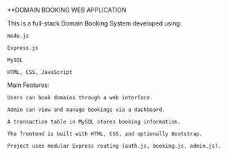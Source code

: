 **DOMAIN BOOKING WEB APPLICATION

This is a full-stack Domain Booking System developed using:

    Node.js

    Express.js

    MySQL

    HTML, CSS, JavaScript

Main Features:

    Users can book domains through a web interface.

    Admin can view and manage bookings via a dashboard.

    A transaction table in MySQL stores booking information.

    The frontend is built with HTML, CSS, and optionally Bootstrap.

    Project uses modular Express routing (auth.js, booking.js, admin.js).

